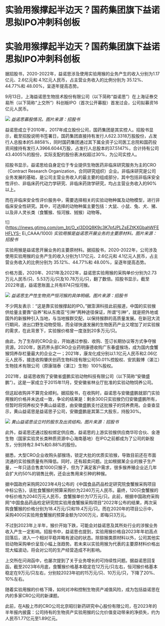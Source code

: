 # 实验用猴撑起半边天？国药集团旗下益诺思拟IPO冲刺科创板

# 实验用猴撑起半边天？国药集团旗下益诺思拟IPO冲刺科创板

据招股书，2020-2022年，益诺思涉及使用实验用猴的业务产生的收入分别为1.17亿元、2.6亿元和 4.1亿元人民币，占主营业务收入的比例分别为
35.12%、44.77%和 48.00%，呈逐年提高态势。

9月13日，上海益诺思生物技术股份有限公司（以下简称“益诺思”）在上海证券交易所（以下简称“上交所”）科创板IPO（首次公开募股）首发过会，公司拟募资16亿元人民币。

![](https://inews.gtimg.com/om_bt/OPUvEJyDB3BOVYzSiHbjQMCDk8JzC8ZZ2DpKLRaQj0v3kAA/1000)
_益诺思募股情况。图片来源：招股书_

益诺思成立于2010年，2017年成立股份公司，国药集团是其实控人。招股书显示，截至招股说明书签署日，国药集团直接持有发行人622.3318万股股份，占发行人总股本的5.8858%，同时国药集团通过其下属全资子公司医工总院和国药投资间接持有发行人3966.6044万股，占发行人总股本的37.5147%，合计持有公司43.4005%的股份，实际支配的股份表决权超过30%，为公司实控人。

招股书显示，益诺思给自身定位于专业提供生物医药非临床研究服务为主的CRO（Contract Research
Organization，合同研究组织）企业。非临床研究是公司业务发展的基础，是公司主营业务收入的最主要的组成部分，其中包括非临床安全性评价、非临床药代动力学研究、非临床药效学研究，均占主营业务收入的90%以上。

而在非临床安全性评价服务中，需要选择相关的实验动物种属及动物模型，进行非临床安全性研究。其中，可选择的动物种属主要包括：大鼠、小鼠、兔、犬、猪、以及非人灵长类（食蟹猴、恒河猴、狨猴）动物等。

![](https://inews.gtimg.com/om_bt/O_xl3D0Q8K9c3K7pfJPLZsEZtKXGbahWFEHFLYS-
Ei_CAAA/1000) _实验用猴是益诺思开展业务的主要原材料。图片来源：招股书_

实验用猴是益诺思开展业务的主要原材料。据招股书，2020-2022年，公司涉及使用实验用猴的业务产生的收入分别为1.17亿元、2.6亿元和
4.1亿元人民币，占主营业务收入的比例分别为 35.12%、44.77%和 48.00%，呈逐年提高态势。

价格方面，2020年、2021年及2022年，益诺思实验用猴的采购单价分别为2.73万元人民币/只、5.53万元/只及10.78万元/只，翻了数倍。招股书显示，截至2022年底，益诺思账面上共有874只恒河猴。

![](https://inews.gtimg.com/om_bt/OeaVH9vCfTNo_gU23hHBz1hLp87sMMtyLf6yg_cM8DlDcAA/1000)
_益诺思生产性生物资产恒河猴的具体明细。图片来源：招股书_

不少网友表示：“这是靠实验猴撑起的IPO。”据澎湃科技此前报道，中国的实验猴供给量主要靠“自养”和从东南亚“引种”两种途径保证，所谓“引种”，就是把外地或国外的新猴种引入当地，与当地猴群交配，以保持猴群的高质量发展。在新冠大流行期间，进出口野生动物受阻，而全球快速发展的生物医药产业又增加了对实验猴的需求，在此背景下，实验猴价格曾一度涨到20多万元/只。

由此，为了生存的CRO企业，开始通过参股、收购、签订长期协议等方式争夺猴资源。2020年，医药界头部CRO企业药明康德收购广东春盛猴场，成为国内食蟹猴饲养存栏量最大的企业之一；2021年，康龙化成分别以1.1亿元人民币和2.06亿元人民币，接连收购肇庆创药生物科技有限公司50.01%控股权、安凯毅博（湛江）生物技术有限公司（原康瑞泰（湛江）生物）100%股权。

2021年，益诺思收购了安徽省盛鹏实验动物科技有限公司（以下简称“安徽盛鹏”）。这是一家成立于2015年11月，受安徽省林业厅批准的实验动物饲养公司。

但这起收购并不算完全顺利。据招股书，在收购时，益诺思与安徽盛鹏就部门实验用猴的价格并未达成一致，争论的结果是：剩余300只实验猴仍归安徽盛鹏所有，但暂时将饲养权交予黄山益诺思，由安徽盛鹏支付这批猴子的饲养费用。企查查显示，黄山益诺思是益诺思子公司，安徽盛鹏是其第二大股东，持股30%。

![](https://inews.gtimg.com/om_bt/OOML4sP7-uEiNONJLV7VclF-0eoH3sT_isjhUo_lLINl4AA/1000)
_黄山益诺思设立时的股东及出资结构。图片来源：招股书_

此外，益诺思还通过股权绑定供应商，益诺思的上游实验猴供应商华珍合伙、金港生物（国家实验灵长类种质资源中心海南基地）在IPO之前都成为了公司的新股东，分别持有2.94%和0.88%的股份。

据悉，大型CRO企业收购头部猴场，锁定大批的优质实验猴，导致目前还在市面流通的实验猴质量有所降低。同时，还有超卖问题。比如根据某企业的猴子生产量，一年只适合售卖1000只猴子，但为了满足客户需求，很多猴养殖企业近几年会扩大约50%的销售比例，还会出售用来引种的种猴。

据中国政府采购网2023年4月公布的《中国食品药品检定研究院食蟹猴采购项目中标公告》，该批食蟹猴的预算采购价为2240万元人民币。最终，120只食蟹猴的中标价格为2040万元人民币，食蟹猴单价为17万元/只。此前，根据中国政府采购网“中国食品药品检定研究院实验用食蟹猴采购项目”2022年公布的结果，两次采购食蟹猴的价格分别为18.4万元/只和19.4万元/只。而在2020年的项目公示中，采购400只实验用食蟹猴的预算金额为1200万元，即每只3万元。

不过到2023年上半年，猴价开始下跌，可能会对益诺思及其所处行业的涉猴业务收入产生一定影响。招股书中，益诺思也提到，实验用猴价格自2023年年初高点回落后，进入一个相对平稳并略有波动的状态。除猕猴类原材料以外，公司其他实验动物采购单价呈现小幅上涨趋势。若未来以实验用猴为代表的主要原材料价格出现大幅波动，将会对公司的生产经营造成不利影响。

上交所在问询函中，也屡次提到了关于业务增长的可持续性问题。据益诺思回复函，截至2023年6月底，食蟹猴价格基本稳定在12万元/只左右，恒河猴价格基本稳定在9万元/只左右，分别较2023年初的15万元/只、10万元/只，下降了20%、10%左右。

随着实验用猴的价格下降，如何对冲和控制生物资产减值风险，成为包括益诺思在内的多家CRO公司的新课题。

此前，在A股上市的CRO公司北京昭衍新药研究中心股份有限公司，在2023年的半年报内披露：公司持有的生物资产实验用猴的公允价值变动带来的净损失，约为人民币1.77亿元至1.89亿元。

